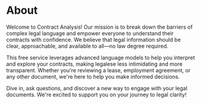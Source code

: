 # About

Welcome to Contract Analysis! Our mission is to break down the barriers of complex legal language and empower everyone to understand their contracts with confidence. We believe that legal information should be clear, approachable, and available to all—no law degree required.

This free service leverages advanced language models to help you interpret and explore your contracts, making legalese less intimidating and more transparent. Whether you're reviewing a lease, employment agreement, or any other document, we're here to help you make informed decisions.

Dive in, ask questions, and discover a new way to engage with your legal documents. We're excited to support you on your journey to legal clarity!
